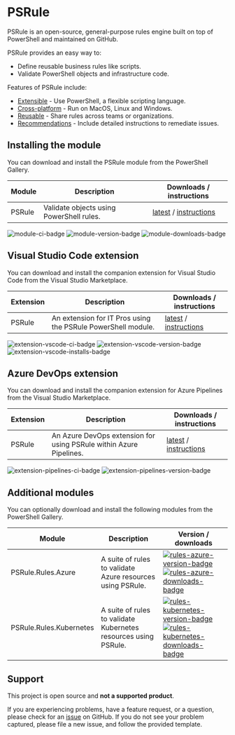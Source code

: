 # PSRule

PSRule is an open-source, general-purpose rules engine built on top of PowerShell and maintained on GitHub.

PSRule provides an easy way to:

- Define reusable business rules like scripts.
- Validate PowerShell objects and infrastructure code.

Features of PSRule include:

- [Extensible](features.md#extensible) - Use PowerShell, a flexible scripting language.
- [Cross-platform](features.md#cross-platform) - Run on MacOS, Linux and Windows.
- [Reusable](features.md#reusable) - Share rules across teams or organizations.
- [Recommendations](features.md#recommendations) - Include detailed instructions to remediate issues.

## Installing the module

You can download and install the PSRule module from the PowerShell Gallery.

Module | Description | Downloads / instructions
------ | ----------- | ------------------------
PSRule | Validate objects using PowerShell rules. | [latest][module] / [instructions][install]

![module-ci-badge] ![module-version-badge] ![module-downloads-badge]

## Visual Studio Code extension

You can download and install the companion extension for Visual Studio Code from the Visual Studio Marketplace.

Extension | Description | Downloads / instructions
--------- | ----------- | ------------------------
PSRule    | An extension for IT Pros using the PSRule PowerShell module. | [latest][extension-vscode] / [instructions][install]

![extension-vscode-ci-badge] ![extension-vscode-version-badge] ![extension-vscode-installs-badge]

## Azure DevOps extension

You can download and install the companion extension for Azure Pipelines from the Visual Studio Marketplace.

Extension | Description | Downloads / instructions
--------- | ----------- | ------------------------
PSRule    | An Azure DevOps extension for using PSRule within Azure Pipelines. | [latest][extension-pipelines] / [instructions][install]

![extension-pipelines-ci-badge] ![extension-pipelines-version-badge]

## Additional modules

You can optionally download and install the following modules from the PowerShell Gallery.

Module                  | Description | Version / downloads
------                  | ----------- | -------------------
PSRule.Rules.Azure      | A suite of rules to validate Azure resources using PSRule. | [![rules-azure-version-badge]][rules-azure-version-module] [![rules-azure-downloads-badge]][rules-azure-version-module]
PSRule.Rules.Kubernetes | A suite of rules to validate Kubernetes resources using PSRule. | [![rules-kubernetes-version-badge]][rules-kubernetes-version-module] [![rules-kubernetes-downloads-badge]][rules-kubernetes-version-module]

## Support

This project is open source and **not a supported product**.

If you are experiencing problems, have a feature request, or a question, please check for an [issue] on GitHub.
If you do not see your problem captured, please file a new issue, and follow the provided template.

[issue]: https://github.com/Microsoft/PSRule/issues
[install]: scenarios/install-instructions.md
[module]: https://www.powershellgallery.com/packages/PSRule
[module-ci-badge]: https://dev.azure.com/bewhite/PSRule/_apis/build/status/PSRule-CI?branchName=main
[module-version-badge]: https://img.shields.io/powershellgallery/v/PSRule.svg?label=PowerShell%20Gallery&color=brightgreen
[module-downloads-badge]: https://img.shields.io/powershellgallery/dt/PSRule.svg?color=brightgreen
[extension-vscode]: https://marketplace.visualstudio.com/items?itemName=bewhite.psrule-vscode-preview
[extension-vscode-ci-badge]: https://dev.azure.com/bewhite/PSRule-vscode/_apis/build/status/PSRule-vscode-CI?branchName=master
[extension-vscode-version-badge]: https://vsmarketplacebadge.apphb.com/version/bewhite.psrule-vscode-preview.svg
[extension-vscode-installs-badge]: https://vsmarketplacebadge.apphb.com/installs-short/bewhite.psrule-vscode-preview.svg
[extension-pipelines]: https://marketplace.visualstudio.com/items?itemName=bewhite.ps-rule
[extension-pipelines-ci-badge]: https://dev.azure.com/bewhite/PSRule-pipelines/_apis/build/status/PSRule-pipelines-CI?branchName=main
[extension-pipelines-version-badge]: https://vsmarketplacebadge.apphb.com/version/bewhite.ps-rule.svg
[rules-azure-version-badge]: https://img.shields.io/powershellgallery/v/PSRule.Rules.Azure.svg?label=PowerShell%20Gallery&color=brightgreen
[rules-azure-downloads-badge]: https://img.shields.io/powershellgallery/dt/PSRule.Rules.Azure.svg?color=brightgreen
[rules-azure-version-module]: https://www.powershellgallery.com/packages/PSRule.Rules.Azure
[rules-kubernetes-version-badge]: https://img.shields.io/powershellgallery/v/PSRule.Rules.Kubernetes.svg?label=PowerShell%20Gallery&color=brightgreen
[rules-kubernetes-downloads-badge]: https://img.shields.io/powershellgallery/dt/PSRule.Rules.Kubernetes.svg?color=brightgreen
[rules-kubernetes-version-module]: https://www.powershellgallery.com/packages/PSRule.Rules.Kubernetes
